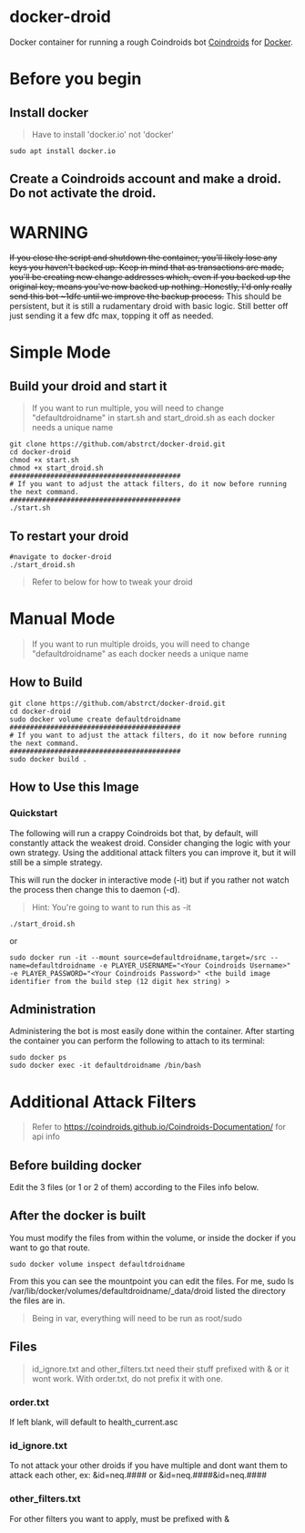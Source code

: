 # docker-droid

Docker container for running a rough Coindroids bot
[Coindroids](https://coindroids.com/) for [Docker](https://www.docker.com).


# Before you begin
## Install docker
> Have to install 'docker.io' not 'docker'
```
sudo apt install docker.io
```
## Create a Coindroids account and make a droid. Do not activate the droid.



# WARNING
<del>If you close the script and shutdown the container, you'll likely lose any keys you haven't backed up. Keep in mind that as transactions are made, you'll be creating new change addresses which, even if you backed up the original key, means you've now backed up nothing. Honestly, I'd only really send this bot ~1dfc until we improve the backup process.</del>
This should be persistent, but it is still a rudamentary droid with basic logic. Still better off just sending it a few dfc max, topping it off as needed.




# Simple Mode
## Build your droid and start it
> If you want to run multiple, you will need to change "defaultdroidname" in start.sh and start_droid.sh as each docker needs a unique name
```
git clone https://github.com/abstrct/docker-droid.git
cd docker-droid
chmod +x start.sh
chmod +x start_droid.sh
##########################################
# If you want to adjust the attack filters, do it now before running the next command.
##########################################
./start.sh
```
## To restart your droid
```
#navigate to docker-droid
./start_droid.sh
```
> Refer to below for how to tweak your droid



# Manual Mode
> If you want to run multiple droids, you will need to change "defaultdroidname" as each docker needs a unique name
## How to Build
```
git clone https://github.com/abstrct/docker-droid.git
cd docker-droid
sudo docker volume create defaultdroidname
##########################################
# If you want to adjust the attack filters, do it now before running the next command.
##########################################
sudo docker build .
```

## How to Use this Image
### Quickstart
The following will run a crappy Coindroids bot that, by default, will constantly attack the weakest droid. Consider changing the logic with your own strategy. Using the additional attack filters you can improve it, but it will still be a simple strategy.


This will run the docker in interactive mode (-it) but if you rather not watch the process then change this to daemon (-d). 

> Hint: You're going to want to run this as -it
```
./start_droid.sh
```
or
```
sudo docker run -it --mount source=defaultdroidname,target=/src --name=defaultdroidname -e PLAYER_USERNAME="<Your Coindroids Username>" -e PLAYER_PASSWORD="<Your Coindroids Password>" <the build image identifier from the build step (12 digit hex string) > 
```

## Administration
Administering the bot is most easily done within the container. After starting the container you can perform the following to attach to its terminal:

```
sudo docker ps
sudo docker exec -it defaultdroidname /bin/bash
```

# Additional Attack Filters
> Refer to https://coindroids.github.io/Coindroids-Documentation/ for api info
## Before building docker
Edit the 3 files (or 1 or 2 of them) according to the Files info below.
## After the docker is built
You must modify the files from within the volume, or inside the docker if you want to go that route.
```
sudo docker volume inspect defaultdroidname
```
From this you can see the mountpoint you can edit the files. For me, sudo ls /var/lib/docker/volumes/defaultdroidname/_data/droid listed the directory the files are in.
> Being in var, everything will need to be run as root/sudo

## Files
> id_ignore.txt and other_filters.txt need their stuff prefixed with & or it wont work. With order.txt, do not prefix it with one.
### order.txt
If left blank, will default to health_current.asc
### id_ignore.txt
To not attack your other droids if you have multiple and dont want them to attack each other, ex: &id=neq.#### or &id=neq.####&id=neq.####
### other_filters.txt
For other filters you want to apply, must be prefixed with &